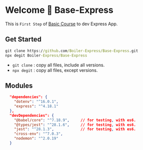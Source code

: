 # Welcome 🎉 Base-Express

This is `First Step` of [Basic Course](https://github.com/Boiler-Express/.github/blob/main/profile/BASIC-COURSE.md) to dev Express App.

## Get Started

```cmd
git clone https://github.com/Boiler-Express/Base-Express.git
npx degit Boiler-Express/Base-Express
```

- `git clone` : copy all files, include all versions.
- `npx degit` : copy all files, except versions.


## Modules

```json
  "dependencies": {
    "dotenv": "^16.0.1",
    "express": "^4.18.1"
  },
  "devDependencies": {
    "@babel/core": "^7.18.9",     // for testing, with es6.
    "@types/jest": "^28.1.6",     // for testing, with es6.
    "jest": "^28.1.3",            // for testing, with es6.
    "cross-env": "^7.0.3",
    "nodemon": "^2.0.19"
  }
```